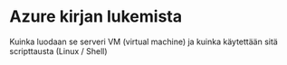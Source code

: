 # Azure kirjan lukemista
Kuinka luodaan se serveri VM (virtual machine) ja kuinka käytettään sitä scripttausta (Linux / Shell)
